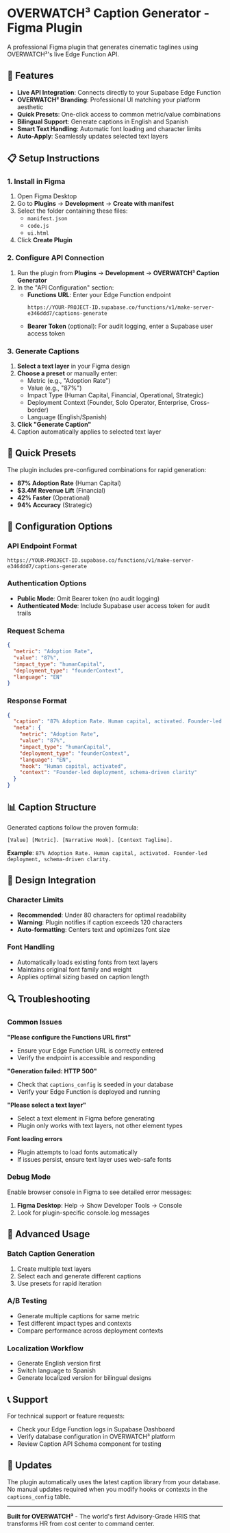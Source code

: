 # OVERWATCH³ Caption Generator - Figma Plugin

A professional Figma plugin that generates cinematic taglines using OVERWATCH³'s live Edge Function API.

## 🚀 Features

- **Live API Integration**: Connects directly to your Supabase Edge Function
- **OVERWATCH³ Branding**: Professional UI matching your platform aesthetic  
- **Quick Presets**: One-click access to common metric/value combinations
- **Bilingual Support**: Generate captions in English and Spanish
- **Smart Text Handling**: Automatic font loading and character limits
- **Auto-Apply**: Seamlessly updates selected text layers

## 📋 Setup Instructions

### 1. Install in Figma

1. Open Figma Desktop
2. Go to **Plugins** → **Development** → **Create with manifest**
3. Select the folder containing these files:
   - `manifest.json`
   - `code.js` 
   - `ui.html`
4. Click **Create Plugin**

### 2. Configure API Connection

1. Run the plugin from **Plugins** → **Development** → **OVERWATCH³ Caption Generator**
2. In the "API Configuration" section:
   - **Functions URL**: Enter your Edge Function endpoint
     ```
     https://YOUR-PROJECT-ID.supabase.co/functions/v1/make-server-e346ddd7/captions-generate
     ```
   - **Bearer Token** (optional): For audit logging, enter a Supabase user access token

### 3. Generate Captions

1. **Select a text layer** in your Figma design
2. **Choose a preset** or manually enter:
   - Metric (e.g., "Adoption Rate")
   - Value (e.g., "87%") 
   - Impact Type (Human Capital, Financial, Operational, Strategic)
   - Deployment Context (Founder, Solo Operator, Enterprise, Cross-border)
   - Language (English/Spanish)
3. **Click "Generate Caption"**
4. Caption automatically applies to selected text layer

## 🎯 Quick Presets

The plugin includes pre-configured combinations for rapid generation:

- **87% Adoption Rate** (Human Capital)
- **$3.4M Revenue Lift** (Financial)  
- **42% Faster** (Operational)
- **94% Accuracy** (Strategic)

## 🔧 Configuration Options

### API Endpoint Format
```
https://YOUR-PROJECT-ID.supabase.co/functions/v1/make-server-e346ddd7/captions-generate
```

### Authentication Options
- **Public Mode**: Omit Bearer token (no audit logging)
- **Authenticated Mode**: Include Supabase user access token for audit trails

### Request Schema
```json
{
  "metric": "Adoption Rate",
  "value": "87%", 
  "impact_type": "humanCapital",
  "deployment_type": "founderContext",
  "language": "EN"
}
```

### Response Format
```json
{
  "caption": "87% Adoption Rate. Human capital, activated. Founder-led deployment, schema-driven clarity.",
  "meta": {
    "metric": "Adoption Rate",
    "value": "87%",
    "impact_type": "humanCapital", 
    "deployment_type": "founderContext",
    "language": "EN",
    "hook": "Human capital, activated",
    "context": "Founder-led deployment, schema-driven clarity"
  }
}
```

## 📊 Caption Structure

Generated captions follow the proven formula:
```
[Value] [Metric]. [Narrative Hook]. [Context Tagline].
```

**Example**: `87% Adoption Rate. Human capital, activated. Founder-led deployment, schema-driven clarity.`

## 🎨 Design Integration

### Character Limits
- **Recommended**: Under 80 characters for optimal readability
- **Warning**: Plugin notifies if caption exceeds 120 characters
- **Auto-formatting**: Centers text and optimizes font size

### Font Handling
- Automatically loads existing fonts from text layers
- Maintains original font family and weight
- Applies optimal sizing based on caption length

## 🔍 Troubleshooting

### Common Issues

**"Please configure the Functions URL first"**
- Ensure your Edge Function URL is correctly entered
- Verify the endpoint is accessible and responding

**"Generation failed: HTTP 500"**  
- Check that `captions_config` is seeded in your database
- Verify your Edge Function is deployed and running

**"Please select a text layer"**
- Select a text element in Figma before generating
- Plugin only works with text layers, not other element types

**Font loading errors**
- Plugin attempts to load fonts automatically
- If issues persist, ensure text layer uses web-safe fonts

### Debug Mode
Enable browser console in Figma to see detailed error messages:
1. **Figma Desktop**: Help → Show Developer Tools → Console
2. Look for plugin-specific console.log messages

## 🚀 Advanced Usage

### Batch Caption Generation
1. Create multiple text layers
2. Select each and generate different captions
3. Use presets for rapid iteration

### A/B Testing
- Generate multiple captions for same metric
- Test different impact types and contexts
- Compare performance across deployment contexts

### Localization Workflow  
- Generate English version first
- Switch language to Spanish
- Generate localized version for bilingual designs

## 📞 Support

For technical support or feature requests:
- Check your Edge Function logs in Supabase Dashboard
- Verify database configuration in OVERWATCH³ platform
- Review Caption API Schema component for testing

## 🔄 Updates

The plugin automatically uses the latest caption library from your database. No manual updates required when you modify hooks or contexts in the `captions_config` table.

---

**Built for OVERWATCH³** - The world's first Advisory-Grade HRIS that transforms HR from cost center to command center.